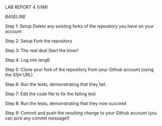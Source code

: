 LAB REPORT 4 (VIM)

*BASELINE*

Step 1: Setup Delete any existing forks of the repository you have on your account

Step 2: Setup Fork the repository

Step 3: The real deal Start the timer!




Step 4: Log into ieng6

Step 5: Clone your fork of the repository from your Github account (using the SSH URL)

Step 6: Run the tests, demonstrating that they fail

Step 7: Edit the code file to fix the failing test

Step 8: Run the tests, demonstrating that they now succeed

Step 9: Commit and push the resulting change to your Github account (you can pick any commit message!)
